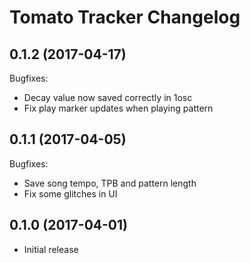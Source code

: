 Tomato Tracker Changelog
========

0.1.2 (2017-04-17)
--------
Bugfixes:
* Decay value now saved correctly in 1osc
* Fix play marker updates when playing pattern

0.1.1 (2017-04-05)
--------
Bugfixes:
* Save song tempo, TPB and pattern length
* Fix some glitches in UI

0.1.0 (2017-04-01)
--------
* Initial release

